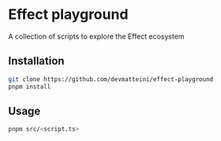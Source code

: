 # Effect playground

A collection of scripts to explore the Effect ecosystem

## Installation

```bash
git clone https://github.com/devmatteini/effect-playground
pnpm install
```

## Usage

```bash
pnpm src/<script.ts>
```
